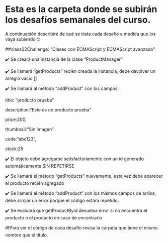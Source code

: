 # Esta es la carpeta donde se subirán los desafíos semanales del curso.
<p>
</p>
A continuación describiré de qué se trata cada desafío a medida que los vaya subiendo 🤓
<p>
</p>
##class02Challenge: "Clases con ECMAScript y ECMAScript avanzado"

<p>✔️ Se creará una instancia de la clase “ProductManager”</p>
<p>✔️ Se llamará “getProducts” recién creada la instancia, debe devolver un arreglo vacío []</p>
<p>✔️ Se llamará al método “addProduct” con los campos:</p>
    <p>title: “producto prueba”</p>
    <p>description:”Este es un producto prueba”</p>
    <p>price:200,</p>
    <p>thumbnail:”Sin imagen”</p>
    <p>code:”abc123”,</p>
    <p>stock:25</p>
<p>✔️ El objeto debe agregarse satisfactoriamente con un id generado automáticamente SIN REPETIRSE</p>
<p>✔️ Se llamará el método “getProducts” nuevamente, esta vez debe aparecer el producto recién agregado</p>
<p>✔️ Se llamará al método “addProduct” con los mismos campos de arriba, debe arrojar un error porque el código estará repetido.</p>
<p>✔️ Se evaluará que getProductById devuelva error si no encuentra el producto o el producto en caso de encontrarlo</p>

#❗Para ver el código de cada desafío revisa la carpeta que tiene el mismo nombre que el título.
